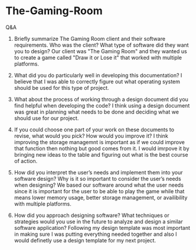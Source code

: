 # The-Gaming-Room
Q&A

1. Briefly summarize The Gaming Room client and their software requirements. Who was the client? What type of software did they want you to design?
  Our client was "The Gaming Room" and they wanted us to create a game called "Draw it or Lose it" that worked with multiple platforms.

2. What did you do particularly well in developing this documentation? 
  I believe that I was able to correctly figure out what operating system should be used for this type of project.

3. What about the process of working through a design document did you find helpful when developing the code? 
  I think using a design document was great in planning what needs to be done and deciding what we should use for our project.

4. If you could choose one part of your work on these documents to revise, what would you pick? How would you improve it?
  I think improving the storage managemnt is important as if we could improve that function then nothing but good comes from it. I would imrpove it by bringing new ideas   to the table and figuring out what is the best course of action.

5. How did you interpret the user’s needs and implement them into your software design? Why is it so important to consider the user’s needs when designing? 
  We based our software around what the user needs since it is important for the user to be able to play the game while that means lower memory usage, better storage       management, or availibility with multiple platforms.

6. How did you approach designing software? What techniques or strategies would you use in the future to analyze and design a similar software application? 
  Following my design template was most important in making sure I was putting everything needed together and also I would definetly use a design template for my next     project.
